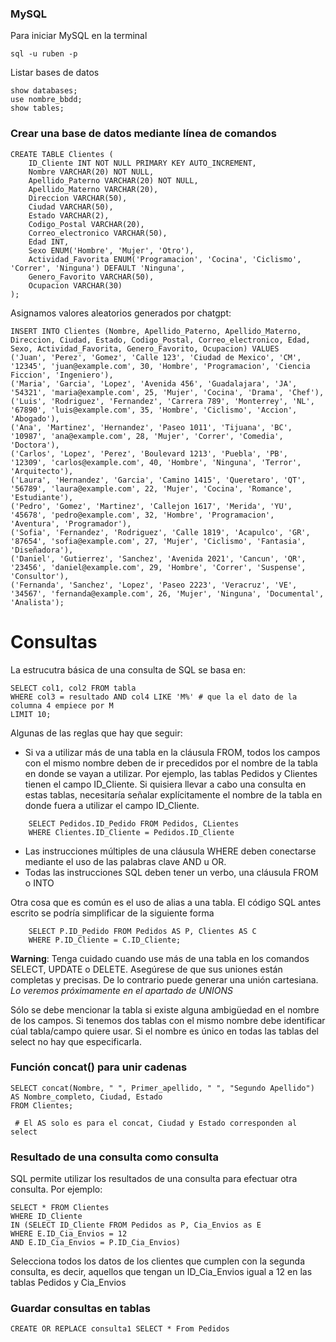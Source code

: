 ### MySQL

Para iniciar MySQL en la terminal

```
sql -u ruben -p
```

Listar bases de datos

```
show databases;
use nombre_bbdd;
show tables;
```

### Crear una base de datos mediante línea de comandos

```
CREATE TABLE Clientes (
	ID_Cliente INT NOT NULL PRIMARY KEY AUTO_INCREMENT,
	Nombre VARCHAR(20) NOT NULL,
	Apellido_Paterno VARCHAR(20) NOT NULL,
	Apellido_Materno VARCHAR(20),
	Direccion VARCHAR(50),
	Ciudad VARCHAR(50),
	Estado VARCHAR(2),
	Codigo_Postal VARCHAR(20),
	Correo_electronico VARCHAR(50),
	Edad INT,
	Sexo ENUM('Hombre', 'Mujer', 'Otro'),
	Actividad_Favorita ENUM('Programacion', 'Cocina', 'Ciclismo', 'Correr', 'Ninguna') DEFAULT 'Ninguna',
	Genero_Favorito VARCHAR(50),
	Ocupacion VARCHAR(30)
);
```

Asignamos valores aleatorios generados por chatgpt:

```
INSERT INTO Clientes (Nombre, Apellido_Paterno, Apellido_Materno, Direccion, Ciudad, Estado, Codigo_Postal, Correo_electronico, Edad, Sexo, Actividad_Favorita, Genero_Favorito, Ocupacion) VALUES
('Juan', 'Perez', 'Gomez', 'Calle 123', 'Ciudad de Mexico', 'CM', '12345', 'juan@example.com', 30, 'Hombre', 'Programacion', 'Ciencia Ficcion', 'Ingeniero'),
('Maria', 'Garcia', 'Lopez', 'Avenida 456', 'Guadalajara', 'JA', '54321', 'maria@example.com', 25, 'Mujer', 'Cocina', 'Drama', 'Chef'),
('Luis', 'Rodriguez', 'Fernandez', 'Carrera 789', 'Monterrey', 'NL', '67890', 'luis@example.com', 35, 'Hombre', 'Ciclismo', 'Accion', 'Abogado'),
('Ana', 'Martinez', 'Hernandez', 'Paseo 1011', 'Tijuana', 'BC', '10987', 'ana@example.com', 28, 'Mujer', 'Correr', 'Comedia', 'Doctora'),
('Carlos', 'Lopez', 'Perez', 'Boulevard 1213', 'Puebla', 'PB', '12309', 'carlos@example.com', 40, 'Hombre', 'Ninguna', 'Terror', 'Arquitecto'),
('Laura', 'Hernandez', 'Garcia', 'Camino 1415', 'Queretaro', 'QT', '56789', 'laura@example.com', 22, 'Mujer', 'Cocina', 'Romance', 'Estudiante'),
('Pedro', 'Gomez', 'Martinez', 'Callejon 1617', 'Merida', 'YU', '45678', 'pedro@example.com', 32, 'Hombre', 'Programacion', 'Aventura', 'Programador'),
('Sofia', 'Fernandez', 'Rodriguez', 'Calle 1819', 'Acapulco', 'GR', '87654', 'sofia@example.com', 27, 'Mujer', 'Ciclismo', 'Fantasia', 'Diseñadora'),
('Daniel', 'Gutierrez', 'Sanchez', 'Avenida 2021', 'Cancun', 'QR', '23456', 'daniel@example.com', 29, 'Hombre', 'Correr', 'Suspense', 'Consultor'),
('Fernanda', 'Sanchez', 'Lopez', 'Paseo 2223', 'Veracruz', 'VE', '34567', 'fernanda@example.com', 26, 'Mujer', 'Ninguna', 'Documental', 'Analista');
```

# Consultas

La estrucutra básica de una consulta de SQL se basa en:

````
SELECT col1, col2 FROM tabla
WHERE col3 = resultado AND col4 LIKE 'M%' # que la el dato de la columna 4 empiece por M
LIMIT 10;
````

Algunas de las reglas que hay que seguir:
- Si va a utilizar más de una tabla en la cláusula FROM, todos los campos con el mismo nombre deben de ir precedidos por el nombre de la tabla en donde se vayan a utilizar. Por ejemplo, las tablas Pedidos y Clientes tienen el campo ID_Cliente. Si quisiera llevar a cabo una consulta en estas tablas, necesitaría señalar explícitamente el nombre de la tabla en donde fuera a utilizar el campo ID_Cliente.

````
	SELECT Pedidos.ID_Pedido FROM Pedidos, CLientes
	WHERE Clientes.ID_Cliente = Pedidos.ID_Cliente
````

- Las instrucciones múltiples de una cláusula WHERE deben conectarse mediante el uso de las palabras clave AND u OR.
- Todas las instrucciones SQL deben tener un verbo, una cláusula FROM o INTO

Otra cosa que es común es el uso de alias a una tabla. El código SQL antes escrito se podría simplificar de la siguiente forma

```
	SELECT P.ID_Pedido FROM Pedidos AS P, Clientes AS C
	WHERE P.ID_Cliente = C.ID_Cliente;
```

**Warning**: Tenga cuidado cuando use más de una tabla en los comandos SELECT, UPDATE o DELETE. Asegúrese de que sus uniones están completas y precisas. De lo contrario puede generar una unión cartesiana. _Lo veremos próximamente en el apartado de UNIONS_

Sólo se debe mencionar la tabla si existe alguna ambigüedad en el nombre de los campos. Si tenemos dos tablas con el mismo nombre debe identificar cúal tabla/campo quiere usar. Si el nombre es único en todas las tablas del select no hay que especificarla.
### Función concat() para unir cadenas

```
SELECT concat(Nombre, " ", Primer_apellido, " ", "Segundo Apellido")
AS Nombre_completo, Ciudad, Estado  
FROM Clientes;

 # El AS solo es para el concat, Ciudad y Estado corresponden al select
```

### Resultado de una consulta como consulta

SQL permite utilizar los resultados de una consulta para efectuar otra consulta. Por ejemplo:

```
SELECT * FROM Clientes
WHERE ID_Cliente
IN (SELECT ID_Cliente FROM Pedidos as P, Cia_Envios as E
WHERE E.ID_Cia_Envios = 12
AND E.ID_Cia_Envios = P.ID_Cia_Envios)
```
Selecciona todos los datos de los clientes que cumplen con la segunda consulta, es decir, aquellos que tengan un ID_Cia_Envios igual a 12 en las tablas Pedidos y Cia_Envios

### Guardar consultas en tablas

```
CREATE OR REPLACE consulta1 SELECT * From Pedidos
```
